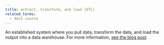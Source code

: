 ```yaml
---
title: extract, transform, and load (ETL)
related_terms:
  - data source
---
```

An established system where you pull data, transform the data, and load the output into a data warehouse. For more information, <a href="https://www.datadoghq.com/blog/engineering/crunchconf-talk-self-serve-analytics/#data-as-a-product-the-single-source-of-truth">see the blog post</a>.